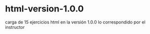 # html-version-1.0.0
carga de 15 ejercicios html  en la versión 1.0.0 lo correspondido por el instructor 
